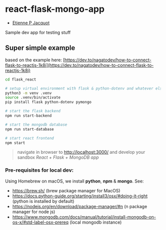 # react-flask-mongo-app

- [Etienne P Jacquot](mailto:jacquot.etienne@gmail.com)

Sample dev app for testing stuff

## Super simple example

based on the example here: [https://dev.to/nagatodev/how-to-connect-flask-to-reactjs-1k8i](https://dev.to/nagatodev/how-to-connect-flask-to-reactjs-1k8i)

```bash
cd flask_react

# setup virtual environment with flask & python-dotenv and whatever else...
python3 -m venv .venv
source .venv/bin/activate
pip install flask python-dotenv pymongo

# start the flask backend
npm run start-backend

# start the mongodb database
npm run start-database

# start react frontend
npm start
```

> navigate in browser to [http://localhost:3000/](http://localhost:3000/) and develop your sandbox *React + Flask + MongoDB app*

### Pre-requisites for local dev:

Using Homebrew on macOS, we install **python**, **npm** & **mongo**. See:
- https://brew.sh/ (brew package manager for MacOS)
- https://docs.python-guide.org/starting/install3/osx/#doing-it-right (python is installed by default)
- https://nodejs.org/en/download/package-manager/#n (n package manager for node js)
- https://www.mongodb.com/docs/manual/tutorial/install-mongodb-on-os-x/#std-label-osx-prereq (local mongodb instance)

